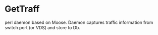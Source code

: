 # GetTraff
perl daemon based on Moose. Daemon captures traffic information from switch port (or VDS) and store to Db.

